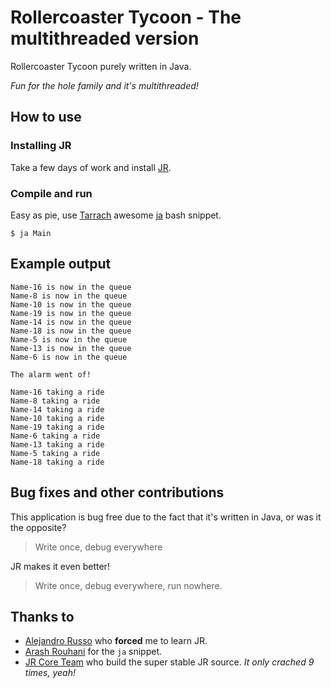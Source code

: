 # Rollercoaster Tycoon - The multithreaded version

Rollercoaster Tycoon purely written in Java.

*Fun for the hole family and it's multithreaded!*

## How to use

### Installing JR

Take a few days of work and install [JR](http://www.cs.ucdavis.edu/~olsson/research/jr/).

### Compile and run

Easy as pie, use [Tarrach](https://github.com/Tarrasch) awesome [ja](https://gist.github.com/862239) bash snippet.

    $ ja Main
    
## Example output

    Name-16 is now in the queue
    Name-8 is now in the queue
    Name-10 is now in the queue
    Name-19 is now in the queue
    Name-14 is now in the queue
    Name-18 is now in the queue
    Name-5 is now in the queue
    Name-13 is now in the queue
    Name-6 is now in the queue
    
    The alarm went of!
    
    Name-16 taking a ride
    Name-8 taking a ride
    Name-14 taking a ride
    Name-10 taking a ride
    Name-19 taking a ride
    Name-6 taking a ride
    Name-13 taking a ride
    Name-5 taking a ride
    Name-18 taking a ride

## Bug fixes and other contributions

This application is bug free due to the fact that it's written in Java, or was it the opposite?

> Write once, debug everywhere

JR makes it even better!

> Write once, debug everywhere, run nowhere.

## Thanks to

- [Alejandro Russo](http://www.cse.chalmers.se/~russo/) who **forced** me to learn JR.
- [Arash Rouhani](https://github.com/Tarrasch) for the `ja` snippet.
- [JR Core Team](http://www.cs.ucdavis.edu/~olsson/research/jr/photos/2004-06-17c.jpg) who build the super stable JR source. *It only crached 9 times, yeah!*